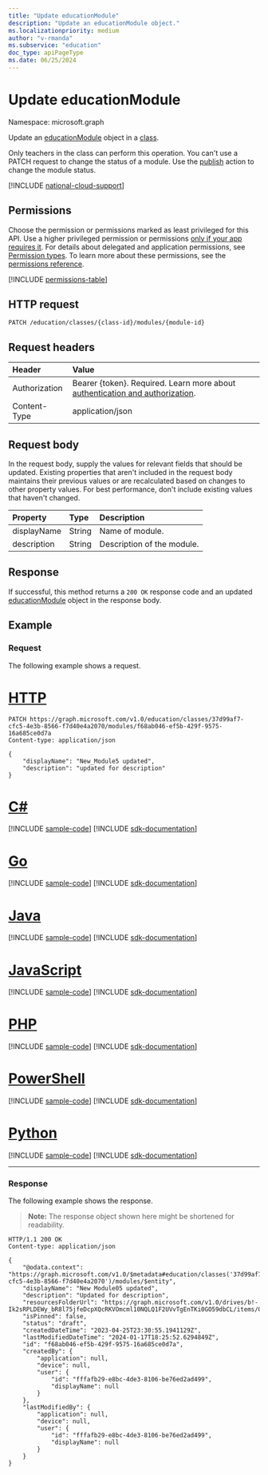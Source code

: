 ```yaml
---
title: "Update educationModule"
description: "Update an educationModule object."
ms.localizationpriority: medium
author: "v-rmanda"
ms.subservice: "education"
doc_type: apiPageType
ms.date: 06/25/2024
---
```


# Update educationModule

Namespace: microsoft.graph

Update an [educationModule](../resources/educationmodule.md) object in a [class](../resources/educationclass.md).

Only teachers in the class can perform this operation. You can't use a PATCH request to change the status of a module. Use the [publish](../api/educationmodule-publish.md) action to change the module status.

[!INCLUDE [national-cloud-support](../../includes/global-only.md)]

## Permissions

Choose the permission or permissions marked as least privileged for this API. Use a higher privileged permission or permissions [only if your app requires it](/graph/permissions-overview#best-practices-for-using-microsoft-graph-permissions). For details about delegated and application permissions, see [Permission types](/graph/permissions-overview#permission-types). To learn more about these permissions, see the [permissions reference](/graph/permissions-reference).

<!-- { "blockType": "permissions", "name": "educationmodule_update" } -->
[!INCLUDE [permissions-table](../includes/permissions/educationmodule-update-permissions.md)]

## HTTP request

<!-- { "blockType": "ignored" } -->

```http
PATCH /education/classes/{class-id}/modules/{module-id}
```

## Request headers

| Header        | Value                     |
| :------------ | :------------------------ |
| Authorization |Bearer {token}. Required. Learn more about [authentication and authorization](/graph/auth/auth-concepts).|
| Content-Type  | application/json          |

## Request body

In the request body, supply the values for relevant fields that should be updated. Existing properties that aren't included in the request body maintains their previous values or are recalculated based on changes to other property values. For best performance, don't include existing values that haven't changed.

| Property    | Type   | Description                |
| :---------- | :----- | :------------------------- |
| displayName | String | Name of module.            |
| description | String | Description of the module. |

## Response

If successful, this method returns a `200 OK` response code and an updated [educationModule](../resources/educationmodule.md) object in the response body.

## Example

### Request

The following example shows a request.

# [HTTP](#tab/http)
<!-- {
  "blockType": "request",
  "name": "update_educationmodule"
}-->

```http
PATCH https://graph.microsoft.com/v1.0/education/classes/37d99af7-cfc5-4e3b-8566-f7d40e4a2070/modules/f68ab046-ef5b-429f-9575-16a685ce0d7a
Content-type: application/json

{
    "displayName": "New_Module5 updated",
    "description": "updated for description"
}
```

# [C#](#tab/csharp)
[!INCLUDE [sample-code](../includes/snippets/csharp/update-educationmodule-csharp-snippets.md)]
[!INCLUDE [sdk-documentation](../includes/snippets/snippets-sdk-documentation-link.md)]

# [Go](#tab/go)
[!INCLUDE [sample-code](../includes/snippets/go/update-educationmodule-go-snippets.md)]
[!INCLUDE [sdk-documentation](../includes/snippets/snippets-sdk-documentation-link.md)]

# [Java](#tab/java)
[!INCLUDE [sample-code](../includes/snippets/java/update-educationmodule-java-snippets.md)]
[!INCLUDE [sdk-documentation](../includes/snippets/snippets-sdk-documentation-link.md)]

# [JavaScript](#tab/javascript)
[!INCLUDE [sample-code](../includes/snippets/javascript/update-educationmodule-javascript-snippets.md)]
[!INCLUDE [sdk-documentation](../includes/snippets/snippets-sdk-documentation-link.md)]

# [PHP](#tab/php)
[!INCLUDE [sample-code](../includes/snippets/php/update-educationmodule-php-snippets.md)]
[!INCLUDE [sdk-documentation](../includes/snippets/snippets-sdk-documentation-link.md)]

# [PowerShell](#tab/powershell)
[!INCLUDE [sample-code](../includes/snippets/powershell/update-educationmodule-powershell-snippets.md)]
[!INCLUDE [sdk-documentation](../includes/snippets/snippets-sdk-documentation-link.md)]

# [Python](#tab/python)
[!INCLUDE [sample-code](../includes/snippets/python/update-educationmodule-python-snippets.md)]
[!INCLUDE [sdk-documentation](../includes/snippets/snippets-sdk-documentation-link.md)]

---

### Response

The following example shows the response.

> **Note:** The response object shown here might be shortened for readability.

<!-- {
  "blockType": "response",
  "truncated": true,
  "@odata.type": "microsoft.graph.educationModule"
} -->

```http
HTTP/1.1 200 OK
Content-type: application/json

{
    "@odata.context": "https://graph.microsoft.com/v1.0/$metadata#education/classes('37d99af7-cfc5-4e3b-8566-f7d40e4a2070')/modules/$entity",
    "displayName": "New Module05 updated",
    "description": "Updated for description",
    "resourcesFolderUrl": "https://graph.microsoft.com/v1.0/drives/b!-Ik2sRPLDEWy_bR8l75jfeDcpXQcRKVOmcml10NQLQ1F2UVvTgEnTKi0GO59dbCL/items/01VANVJQ2NPDKOBBW6ERCYA2PY57GETBHX",
    "isPinned": false,
    "status": "draft",
    "createdDateTime": "2023-04-25T23:30:55.1941129Z",
    "lastModifiedDateTime": "2024-01-17T18:25:52.6294849Z",
    "id": "f68ab046-ef5b-429f-9575-16a685ce0d7a",
    "createdBy": {
        "application": null,
        "device": null,
        "user": {
            "id": "fffafb29-e8bc-4de3-8106-be76ed2ad499",
            "displayName": null
        }
    },
    "lastModifiedBy": {
        "application": null,
        "device": null,
        "user": {
            "id": "fffafb29-e8bc-4de3-8106-be76ed2ad499",
            "displayName": null
        }
    }
}
```
